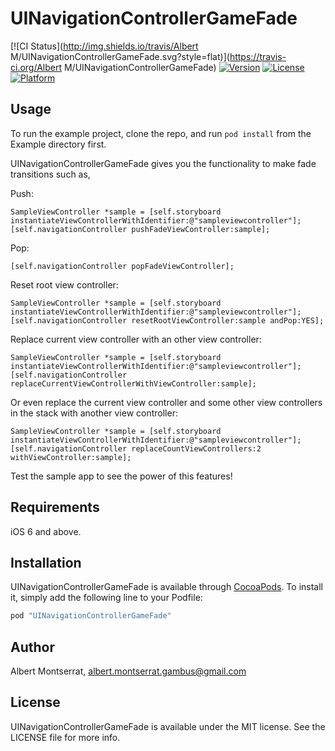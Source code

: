 # UINavigationControllerGameFade

[![CI Status](http://img.shields.io/travis/Albert M/UINavigationControllerGameFade.svg?style=flat)](https://travis-ci.org/Albert M/UINavigationControllerGameFade)
[![Version](https://img.shields.io/cocoapods/v/UINavigationControllerGameFade.svg?style=flat)](http://cocoapods.org/pods/UINavigationControllerGameFade)
[![License](https://img.shields.io/cocoapods/l/UINavigationControllerGameFade.svg?style=flat)](http://cocoapods.org/pods/UINavigationControllerGameFade)
[![Platform](https://img.shields.io/cocoapods/p/UINavigationControllerGameFade.svg?style=flat)](http://cocoapods.org/pods/UINavigationControllerGameFade)

## Usage

To run the example project, clone the repo, and run `pod install` from the Example directory first.

UINavigationControllerGameFade gives you the functionality to make fade transitions such as,

Push:

```
SampleViewController *sample = [self.storyboard instantiateViewControllerWithIdentifier:@"sampleviewcontroller"];
[self.navigationController pushFadeViewController:sample];
```

Pop:

```
[self.navigationController popFadeViewController];
```

Reset root view controller:

```
SampleViewController *sample = [self.storyboard instantiateViewControllerWithIdentifier:@"sampleviewcontroller"];
[self.navigationController resetRootViewController:sample andPop:YES];
```

Replace current view controller with an other view controller:

```
SampleViewController *sample = [self.storyboard instantiateViewControllerWithIdentifier:@"sampleviewcontroller"];
[self.navigationController replaceCurrentViewControllerWithViewController:sample];
```

Or even replace the current view controller and some other view controllers in the stack with another view controller:

```
SampleViewController *sample = [self.storyboard instantiateViewControllerWithIdentifier:@"sampleviewcontroller"];
[self.navigationController replaceCountViewControllers:2 withViewController:sample];
```

Test the sample app to see the power of this features!


## Requirements

iOS 6 and above.

## Installation

UINavigationControllerGameFade is available through [CocoaPods](http://cocoapods.org). To install
it, simply add the following line to your Podfile:

```ruby
pod "UINavigationControllerGameFade"
```

## Author

Albert Montserrat, albert.montserrat.gambus@gmail.com

## License

UINavigationControllerGameFade is available under the MIT license. See the LICENSE file for more info.
